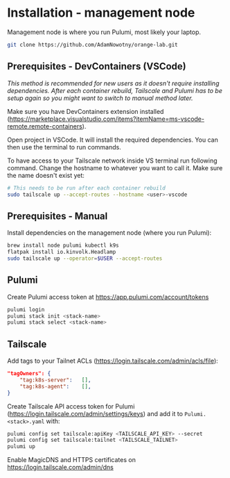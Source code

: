 # Installation - management node

Management node is where you run Pulumi, most likely your laptop.

```sh
git clone https://github.com/AdamNowotny/orange-lab.git
```

## Prerequisites - DevContainers (VSCode)

_This method is recommended for new users as it doesn't require installing dependencies.
After each container rebuild, Tailscale and Pulumi has to be setup again so you might want to switch to manual method later._

Make sure you have DevContainers extension installed (https://marketplace.visualstudio.com/items?itemName=ms-vscode-remote.remote-containers).

Open project in VSCode. It will install the required dependencies. You can then use the terminal to run commands.

To have access to your Tailscale network inside VS terminal run following command. Change the hostname to whatever you want to call it. Make sure the name doesn't exist yet:

```sh
# This needs to be run after each container rebuild
sudo tailscale up --accept-routes --hostname <user>-vscode
```

## Prerequisites - Manual

Install dependencies on the management node (where you run Pulumi):

```sh
brew install node pulumi kubectl k9s
flatpak install io.kinvolk.Headlamp
sudo tailscale up --operator=$USER --accept-routes
```

## Pulumi

Create Pulumi access token at https://app.pulumi.com/account/tokens

```sh
pulumi login
pulumi stack init <stack-name>
pulumi stack select <stack-name>
```

## Tailscale

Add tags to your Tailnet ACLs (https://login.tailscale.com/admin/acls/file):

```json
"tagOwners": {
    "tag:k8s-server":   [],
    "tag:k8s-agent":    [],
}
```

Create Tailscale API access token for Pulumi (https://login.tailscale.com/admin/settings/keys) and add it to `Pulumi.<stack>.yaml` with:

```sh
pulumi config set tailscale:apiKey <TAILSCALE_API_KEY> --secret
pulumi config set tailscale:tailnet <TAILSCALE_TAILNET>
pulumi up
```

Enable MagicDNS and HTTPS certificates on https://login.tailscale.com/admin/dns
